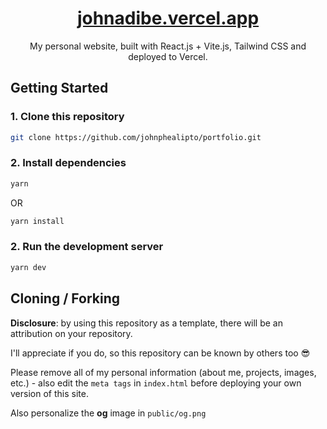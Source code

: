 <div align="center">
   <a href="https://johnadibe.vercel.app/">
      <h1 align="center">johnadibe.vercel.app</h1>
   </a>
   My personal website, built with React.js + Vite.js, Tailwind CSS and deployed to Vercel.
</div>

## Getting Started
### 1. Clone this repository
```bash
git clone https://github.com/johnphealipto/portfolio.git
```
### 2. Install dependencies
```bash
yarn
```
OR
```bash
yarn install
```

### 2. Run the development server
```bash
yarn dev
```

## Cloning / Forking

**Disclosure**: by using this repository as a template, there will be an attribution on your repository.

I'll appreciate if you do, so this repository can be known by others too 😎

Please remove all of my personal information (about me, projects, images, etc.) - also edit the ``meta tags`` in ``index.html`` before deploying your own version of this site.

Also personalize the **og** image in ``public/og.png``
